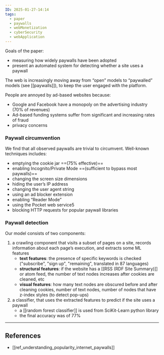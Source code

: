 ```yaml
---
ID: 2025-01-27-14:14
tags:
  - paper
  - paywalls
  - webMonetization
  - cyberSecurity
  - webApplication
---
```

Goals of the paper:
- measuring how widely paywalls have been adopted
- present an automated system for detecting whether a site uses a paywall

The web is increasingly moving away from “open” models to “paywalled” models (see [[paywalls]]), to keep the user engaged with the platform.

People are annoyed by ad-based websites because:
- Google and Facebook have a monopoly on the advertising industry (70% of revenues)
- Ad-based funding systems suffer from significant and increasing rates of fraud
- privacy concerns

### Paywall circumvention

We find that all observed paywalls are trivial to circumvent. Well-known techniques includes:
- emptying the cookie jar ==(75% effective)==
- enabling Incognito/Private Mode ==(sufficient to bypass most paywalls)==
- changing the screen size dimensions
- hiding the user’s IP address
- changing the user agent string
- using an ad blocker extension
- enabling “Reader Mode”
- using the Pocket web service5
- blocking HTTP requests for popular paywall libraries

### Paywall detection

Our model consists of two components:
1. a crawling component that visits a subset of pages on a site, records information about each page’s execution, and extracts some ML features
	- **text features**: the presence of specific keywords is checked ("subscribe", "sign up", "remaining", translated in 87 languages)
	- **structural features**: if the website has a [[RSS (RDF Site Summary)]] or atom feed, the number of text nodes increases after cookies are cleaned, etc
	- **visual features**: how many text nodes are obscured before and after cleaning cookies, number of text nodes, number of nodes that have z-index styles (to detect pop-ups)
2. a classifier, that uses the extracted features to predict if the site uses a paywall
	- a [[random forest classifier]] is used from SciKit-Learn python library
	- the final accuracy was of 77%

---
## References
- [[ref_understanding_popularity_internet_paywalls]]